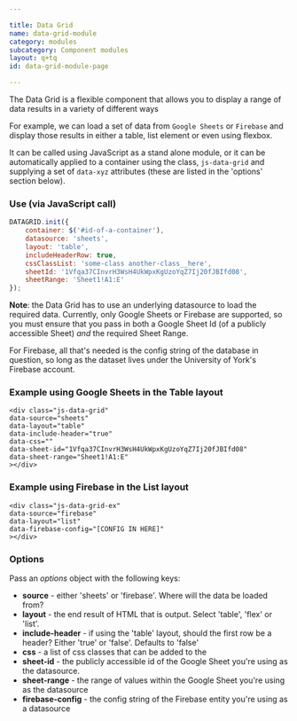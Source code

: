 ```yaml
---

title: Data Grid
name: data-grid-module
category: modules
subcategory: Component modules
layout: q+tq
id: data-grid-module-page

---
```


<div class="lead"><p>The Data Grid is a flexible component that allows you to display a range of data results in a variety of different ways</p></div>

For example, we can load a set of data from `Google Sheets` or `Firebase` and display those results in either a table, list element or even using flexbox.

It can be called using JavaScript as a stand alone module, or it can be automatically applied to a container using the class, `js-data-grid` and supplying a set of `data-xyz` attributes (these are listed in the 'options' section below).

### Use (via JavaScript call)

```javascript
DATAGRID.init({
    container: $('#id-of-a-container'),
    datasource: 'sheets',
    layout: 'table',
    includeHeaderRow: true,
    cssClassList: 'some-class another-class__here',
    sheetId: '1Vfqa37CInvrH3WsH4UkWpxKgUzoYqZ7Ij20fJBIfd08',
    sheetRange: 'Sheet1!A1:E'
});
```

**Note**: the Data Grid has to use an underlying datasource to load the required data. Currently, only Google Sheets or Firebase are supported, so you must ensure that you pass in both a Google Sheet Id (of a publicly accessible Sheet) _and_ the required Sheet Range. 

For Firebase, all that's needed is the config string of the database in question, so long as the dataset lives under the University of York's Firebase account.


### Example using Google Sheets in the Table layout

```markup
<div class="js-data-grid" 
data-source="sheets"
data-layout="table"
data-include-header="true"
data-css=""
data-sheet-id="1Vfqa37CInvrH3WsH4UkWpxKgUzoYqZ7Ij20fJBIfd08"
data-sheet-range="Sheet1!A1:E"
></div>
```

<div class="js-data-grid" 
data-source="sheets"
data-layout="table"
data-include-header="true"
data-css=""
data-sheet-id="1Vfqa37CInvrH3WsH4UkWpxKgUzoYqZ7Ij20fJBIfd08"
data-sheet-range="Sheet1!A1:E"
></div>

### Example using Firebase in the List layout

```markup
<div class="js-data-grid-ex" 
data-source="firebase"
data-layout="list"
data-firebase-config="[CONFIG IN HERE]"
></div>
```

<div class="js-data-grid-ex" 
data-source="firebase"
data-layout="list"
data-firebase-config="[CONFIG IN HERE]"
></div>


### Options

  Pass an _options_ object with the following keys:

  * **source** - either 'sheets' or 'firebase'. Where will the data be loaded from?
  * **layout** - the end result of HTML that is output. Select 'table', 'flex' or 'list'.
  * **include-header** - if using the 'table' layout, should the first row be a header? Either 'true' or 'false'. Defaults to 'false'
  * **css** - a list of css classes that can be added to the 
  * **sheet-id** - the publicly accessible id of the Google Sheet you're using as the datasource.
  * **sheet-range** - the range of values within the Google Sheet you're using as the datasource
  * **firebase-config** - the config string of the Firebase entity you're using as a datasource
